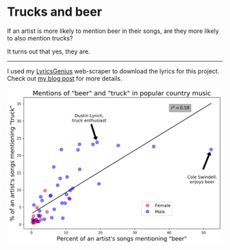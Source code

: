 # Trucks and beer
If an artist is more likely to mention beer in their songs, are they more likely to also mention trucks?

It turns out that yes, they are.

---
I used my [LyricsGenius](https://github.com/johnwmillr/LyricsGenius) web-scraper to download the lyrics for this project. Check out [my blog post](http://www.johnwmillr.com/trucks-and-beer/) for more details.

![beer_and_trucks](./figures/FreqPlot_beer_and_truck.png)
